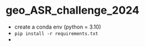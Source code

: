 # geo_ASR_challenge_2024

- create a conda env (python = 3.10)
- `pip install -r requirements.txt`
- 
